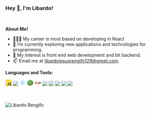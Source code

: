 <h3 title="Hey guy, are you smiling today?"> Hey 👋, I'm Libardo!</h3>
<br />

**About Me!**

- 👨🏽‍💻 My career is most based on developing in React
- 🌱 I’m currently exploring new applications and technologies for programming.
- 🤔 My interest is front end web development and bit backend.
- 📫 Email me at [libardojesusrengifo129@gmail.com](mailto:libardojesusrengifo129@gmail.com).


**Languages and Tools:**  


<img height="20" src="https://raw.githubusercontent.com/github/explore/80688e429a7d4ef2fca1e82350fe8e3517d3494d/topics/javascript/javascript.png"> <img height="20" src="https://raw.githubusercontent.com/get-icon/geticon/master/icons/react.svg"> <img height="20" src="https://raw.githubusercontent.com/github/explore/80688e429a7d4ef2fca1e82350fe8e3517d3494d/topics/react/react.png"> <img height="20" src="https://raw.githubusercontent.com/github/explore/80688e429a7d4ef2fca1e82350fe8e3517d3494d/topics/nodejs/nodejs.png"> <img height="20" src="https://raw.githubusercontent.com/github/explore/80688e429a7d4ef2fca1e82350fe8e3517d3494d/topics/git/git.png"> <img height="20" src="https://skillicons.dev/icons?i=express"> <img height="20" src="https://skillicons.dev/icons?i=sass"> <img height="20" src="https://skillicons.dev/icons?i=next"> <img height="20" src="https://raw.githubusercontent.com/get-icon/geticon/master/icons/mongodb-icon.svg">
 <img height="20" src="https://raw.githubusercontent.com/get-icon/geticon/master/icons/visual-studio-code.svg">

<br />
<br />
<img width="400px" src="https://github-readme-streak-stats.herokuapp.com/?user=znareak&count_private=true&theme=radical" alt="Libardo Rengifo" />

